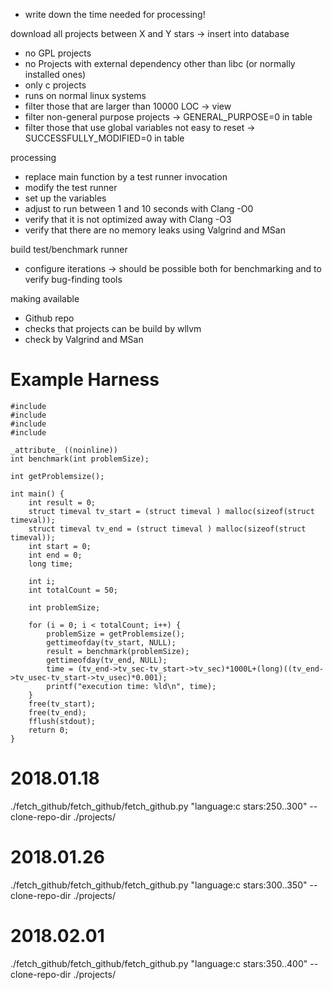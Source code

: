 * write down the time needed for processing!

download all projects between X and Y stars -> insert into database
* no GPL projects
* no Projects with external dependency other than libc (or normally installed ones)
* only c projects
* runs on normal linux systems
* filter those that are larger than 10000 LOC -> view
* filter non-general purpose projects -> GENERAL_PURPOSE=0 in table
* filter those that use global variables not easy to reset -> SUCCESSFULLY_MODIFIED=0 in table

processing
* replace main function by a test runner invocation
* modify the test runner
* set up the variables
* adjust to run between 1 and 10 seconds with Clang -O0
* verify that it is not optimized away with Clang -O3
* verify that there are no memory leaks using Valgrind and MSan

build test/benchmark runner
* configure iterations -> should be possible both for benchmarking and to verify bug-finding tools

making available
* Github repo
* checks that projects can be build by wllvm
* check by Valgrind and MSan

# Example Harness 

```
#include 
#include 
#include 
#include 

_attribute_ ((noinline))
int benchmark(int problemSize);

int getProblemsize();

int main() {
	int result = 0;
	struct timeval tv_start = (struct timeval ) malloc(sizeof(struct timeval));
	struct timeval tv_end = (struct timeval ) malloc(sizeof(struct timeval));
	int start = 0;
	int end = 0;
	long time;
	
	int i;
	int totalCount = 50;

	int problemSize;
	
	for (i = 0; i < totalCount; i++) {
		problemSize = getProblemsize();
		gettimeofday(tv_start, NULL);
		result = benchmark(problemSize);
		gettimeofday(tv_end, NULL);
		time = (tv_end->tv_sec-tv_start->tv_sec)*1000L+(long)((tv_end->tv_usec-tv_start->tv_usec)*0.001);
		printf("execution time: %ld\n", time);
	}
	free(tv_start);
	free(tv_end);
	fflush(stdout);
	return 0;
}
```

# 2018.01.18
./fetch_github/fetch_github/fetch_github.py "language:c stars:250..300" --clone-repo-dir ./projects/

# 2018.01.26
./fetch_github/fetch_github/fetch_github.py "language:c stars:300..350" --clone-repo-dir ./projects/

# 2018.02.01
./fetch_github/fetch_github/fetch_github.py "language:c stars:350..400" --clone-repo-dir ./projects/
